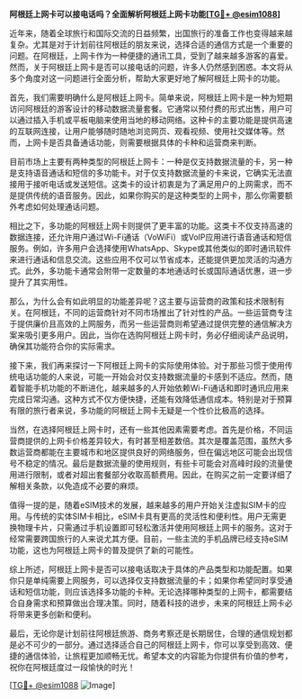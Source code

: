 **阿根廷上网卡可以接电话吗？全面解析阿根廷上网卡功能[[TG💪+ @esim1088](https://t.me/s/esim1088)]**

近年来，随着全球旅行和国际交流的日益频繁，出国旅行的准备工作也变得越来越复杂。尤其是对于计划前往阿根廷的朋友来说，选择合适的通信方式是一个重要的问题。在阿根廷，上网卡作为一种便捷的通讯工具，受到了越来越多游客的喜爱。然而，关于阿根廷上网卡是否可以接电话的问题，许多人仍然感到困惑。本文将从多个角度对这一问题进行全面分析，帮助大家更好地了解阿根廷上网卡的功能。

首先，我们需要明确什么是阿根廷上网卡。简单来说，阿根廷上网卡是一种为短期访问阿根廷的游客设计的移动数据流量套餐。它通常以预付费的形式出售，用户可以通过插入手机或平板电脑来使用当地的移动网络。这种卡的主要功能是提供高速的互联网连接，让用户能够随时随地浏览网页、观看视频、使用社交媒体等。然而，上网卡是否具备通话功能，则需要根据具体的卡种和运营商来判断。

目前市场上主要有两种类型的阿根廷上网卡：一种是仅支持数据流量的卡，另一种是支持语音通话和短信的多功能卡。对于仅支持数据流量的卡来说，它确实无法直接用于接听电话或发送短信。这类卡的设计初衷是为了满足用户的上网需求，而不是提供传统的语音服务。因此，如果你购买的是这种类型的上网卡，那么你需要额外考虑如何处理通话问题。

相比之下，多功能的阿根廷上网卡则提供了更丰富的功能。这类卡不仅支持高速的数据连接，还允许用户通过Wi-Fi通话（VoWiFi）或VoIP应用进行语音通话和短信服务。例如，许多用户会选择使用WhatsApp、Skype或其他类似的即时通讯软件来进行通话和信息交流。这些应用不仅可以节省成本，还能提供更加灵活的沟通方式。此外，多功能卡通常会附带一定数量的本地通话时长或国际通话优惠，进一步提升了其实用性。

那么，为什么会有如此明显的功能差异呢？这主要与运营商的政策和技术限制有关。在阿根廷，不同的运营商针对不同市场推出了针对性的产品。一些运营商专注于提供廉价且高效的上网服务，而另一些运营商则希望通过提供完整的通信解决方案来吸引更多用户。因此，当你在选购阿根廷上网卡时，务必仔细阅读产品说明，确保其功能符合你的实际需求。

接下来，我们再来探讨一下阿根廷上网卡的实际使用体验。对于那些习惯于使用传统电话功能的人来说，可能一开始会对仅支持数据流量的卡感到不适应。然而，随着智能手机功能的不断进化，越来越多的人开始依赖Wi-Fi通话和即时通讯应用来完成日常沟通。这种方式不仅方便快捷，还能有效降低通信成本。特别是对于预算有限的旅行者来说，多功能的阿根廷上网卡无疑是一个性价比极高的选择。

当然，在选择阿根廷上网卡时，还有一些其他因素需要考虑。首先是价格，不同运营商提供的上网卡价格差异较大，有时甚至相差数倍。其次是覆盖范围，虽然大多数运营商都能在主要城市和地区提供良好的网络服务，但在偏远地区可能会出现信号不稳定的情况。最后是数据流量的使用规则，有些卡可能会对高峰时段的流量使用进行限制，或者对超出套餐部分收取高额费用。因此，在购买之前一定要详细了解相关条款，以免造成不必要的麻烦。

值得一提的是，随着eSIM技术的发展，越来越多的用户开始关注虚拟SIM卡的应用。与传统的实体SIM卡相比，eSIM卡具有更高的灵活性和便利性。用户无需更换物理卡片，只需通过手机设置即可轻松激活并使用阿根廷上网卡的服务。这对于经常需要跨国旅行的人来说尤其方便。目前，一些主流的手机品牌已经支持eSIM功能，这也为阿根廷上网卡的普及提供了新的可能性。

综上所述，阿根廷上网卡是否可以接电话取决于具体的产品类型和功能配置。如果你只是单纯需要上网服务，可以选择仅支持数据流量的卡；如果你希望同时享受通话和短信功能，则应该选择多功能的卡种。无论选择哪种类型的上网卡，都需要结合自身需求和预算做出合理决策。同时，随着科技的进步，未来的阿根廷上网卡必将带来更多创新和便利。

最后，无论你是计划前往阿根廷旅游、商务考察还是长期居住，合理的通信规划都是必不可少的一部分。通过选择适合自己的阿根廷上网卡，你可以享受到高效、便捷的通信体验，让旅程更加顺畅无忧。希望本文的内容能为你提供有价值的参考，祝你在阿根廷度过一段愉快的时光！

[[TG💪+ @esim1088](https://t.me/s/esim1088) ![Image](https://i.postimg.cc/4NQfJmqS/Snipaste-2025-05-13-00-14-12.png)]
